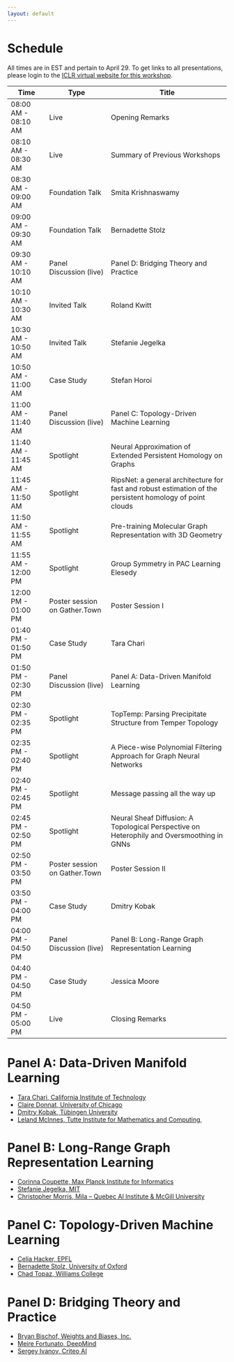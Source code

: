 ```yaml
---
layout: default
---
```


# Schedule

All times are in EST and pertain to April 29. To get links to all
presentations, please login to the [ICLR virtual website for this workshop](https://iclr.cc/virtual/2022/workshop/4556).

| Time                | Type                          | Title                                                                                                     |
| ------------------- | ----------------------------- | --------------------------------------------------------------------------------------------------------- |
| 08:00 AM - 08:10 AM | Live                          | Opening Remarks                                                                                           |
| 08:10 AM - 08:30 AM | Live                          | Summary of Previous Workshops                                                                             |
| 08:30 AM - 09:00 AM | Foundation Talk               | Smita Krishnaswamy                                                                                        |
| 09:00 AM - 09:30 AM | Foundation Talk               | Bernadette Stolz                                                                                          |
| 09:30 AM - 10:10 AM | Panel Discussion (live)       | Panel D: Bridging Theory and Practice                                                                     |
| 10:10 AM - 10:30 AM | Invited Talk                  | Roland Kwitt                                                                                              |
| 10:30 AM - 10:50 AM | Invited Talk                  | Stefanie Jegelka                                                                                          |
| 10:50 AM - 11:00 AM | Case Study                    | Stefan Horoi                                                                                              |
| 11:00 AM - 11:40 AM | Panel Discussion (live)       | Panel C: Topology-Driven Machine Learning                                                                 |
| 11:40 AM - 11:45 AM | Spotlight                     | Neural Approximation of Extended Persistent Homology on Graphs                                            |
| 11:45 AM - 11:50 AM | Spotlight                     | RipsNet: a general architecture for fast and robust estimation of the persistent homology of point clouds |
| 11:50 AM - 11:55 AM | Spotlight                     | Pre-training Molecular Graph Representation with 3D Geometry                                              |
| 11:55 AM - 12:00 PM | Spotlight                     | Group Symmetry in PAC Learning Elesedy                                                                    |
| 12:00 PM - 01:00 PM | Poster session on Gather.Town | Poster Session I                                                                                          |
| 01:40 PM - 01:50 PM | Case Study                    | Tara Chari                                                                                                |
| 01:50 PM - 02:30 PM | Panel Discussion (live)       | Panel A: Data-Driven Manifold Learning                                                                    |
| 02:30 PM - 02:35 PM | Spotlight                     | TopTemp: Parsing Precipitate Structure from Temper Topology                                               |
| 02:35 PM - 02:40 PM | Spotlight                     | A Piece-wise Polynomial Filtering Approach for Graph Neural Networks                                      |
| 02:40 PM - 02:45 PM | Spotlight                     | Message passing all the way up                                                                            |
| 02:45 PM - 02:50 PM | Spotlight                     | Neural Sheaf Diffusion: A Topological Perspective on Heterophily and Oversmoothing in GNNs                |
| 02:50 PM - 03:50 PM | Poster session on Gather.Town | Poster Session II                                                                                         |
| 03:50 PM - 04:00 PM | Case Study                    | Dmitry Kobak                                                                                              |
| 04:00 PM - 04:50 PM | Panel Discussion (live)       | Panel B: Long-Range Graph Representation Learning                                                         |
| 04:40 PM - 04:50 PM | Case Study                    | Jessica Moore                                                                                             |
| 04:50 PM - 05:00 PM | Live                          | Closing Remarks                                                                                           |

# Panel A: Data-Driven Manifold Learning

- [Tara Chari, California Institute of Technology](https://scholar.google.com/citations?user=ivMagPQAAAAJ&hl=en)
- [Claire Donnat, University of Chicago](https://donnate.github.io)
- [Dmitry Kobak, Tübingen University](https://dkobak.github.io)
- [Leland McInnes,  Tutte Institute for Mathematics and Computing](https://ca.linkedin.com/in/leland-mcinnes-406233103),

# Panel B: Long-Range Graph Representation Learning

- [Corinna Coupette, Max Planck Institute for Informatics](https://people.mpi-inf.mpg.de/~coupette)
- [Stefanie Jegelka, MIT](https://people.csail.mit.edu/stefje/)
- [Christopher Morris, Mila – Quebec AI Institute \& McGill University](https://chrsmrrs.github.io)

# Panel C: Topology-Driven Machine Learning

- [Celia Hacker, EPFL](https://www.epfl.ch/labs/hessbellwald-lab/members/celia-hacker/)
- [Bernadette Stolz, University of Oxford](https://www1.maths.ox.ac.uk/people/bernadette.stolz) 
- [Chad Topaz, Williams College](https://chadtopaz.com)

# Panel D: Bridging Theory and Practice

- [Bryan Bischof, Weights and Biases, Inc.](http://bbischof.com)
- [Meire Fortunato, DeepMind](https://math.berkeley.edu/~meiref)
- [Sergey Ivanov, Criteo AI](https://nd7141.github.io)
